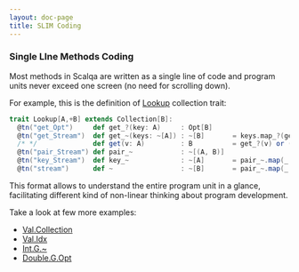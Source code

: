 ```yaml
---
layout: doc-page
title: SLIM Coding
---
```

### Single LIne Methods Coding

Most methods in Scalqa are written as a single line of code and program units never exceed one screen (no need for scrolling down).

For example, this is the definition of [Lookup](../../api/scalqa/val/Lookup.html) collection trait:

```scala
trait Lookup[A,+B] extends Collection[B]:
  @tn("get_Opt")     def get_?(key: A)     : Opt[B]
  @tn("get_Stream")  def get_~(keys: ~[A]) : ~[B]       = keys.map_?(get_?(_))
  /* */              def get(v: A)         : B          = get_?(v) or (throw ZZ.ME(v.tag))
  @tn("pair_Stream") def pair_~            : ~[(A, B)]
  @tn("key_Stream")  def key_~             : ~[A]       = pair_~.map(_._1)
  @tn("stream")      def ~                 : ~[B]       = pair_~.map(_._2)
```

This format allows to understand the entire program unit in a glance, facilitating different kind 
of non-linear thinking about program development.

Take a look at few more examples:

 - [Val.Collection](https://github.com/scalqa/scalqa/blob/master/core/src/scalqa/val/collection/__.scala)
 - [Val.Idx](https://github.com/scalqa/scalqa/blob/master/core/src/scalqa/val/idx/__.scala)
 - [Int.G.~](https://github.com/scalqa/scalqa/blob/master/core/src/scalqa/lang/int/g/Stream.scala)
 - [Double.G.Opt](https://github.com/scalqa/scalqa/blob/master/core/src/scalqa/lang/double/g/Opt.scala)
 
 
